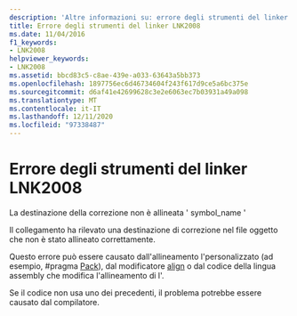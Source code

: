 ```yaml
---
description: 'Altre informazioni su: errore degli strumenti del linker LNK2008'
title: Errore degli strumenti del linker LNK2008
ms.date: 11/04/2016
f1_keywords:
- LNK2008
helpviewer_keywords:
- LNK2008
ms.assetid: bbcd83c5-c8ae-439e-a033-63643a5bb373
ms.openlocfilehash: 1897756ec6d46734604f243f617d9ce5a6bc375e
ms.sourcegitcommit: d6af41e42699628c3e2e6063ec7b03931a49a098
ms.translationtype: MT
ms.contentlocale: it-IT
ms.lasthandoff: 12/11/2020
ms.locfileid: "97338487"
---
```

# <a name="linker-tools-error-lnk2008"></a>Errore degli strumenti del linker LNK2008

La destinazione della correzione non è allineata ' symbol_name '

Il collegamento ha rilevato una destinazione di correzione nel file oggetto che non è stato allineato correttamente.

Questo errore può essere causato dall'allineamento l'personalizzato (ad esempio, #pragma [Pack](../../preprocessor/pack.md)), dal modificatore [align](../../cpp/align-cpp.md) o dal codice della lingua assembly che modifica l'allineamento di l'.

Se il codice non usa uno dei precedenti, il problema potrebbe essere causato dal compilatore.
